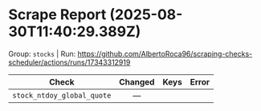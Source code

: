 # Scrape Report (2025-08-30T11:40:29.389Z)

Group: `stocks`  |  Run: https://github.com/AlbertoRoca96/scraping-checks-scheduler/actions/runs/17343312919

| Check | Changed | Keys | Error |
|---|:---:|:--|:--|
| `stock_ntdoy_global_quote` | — |  |  |
